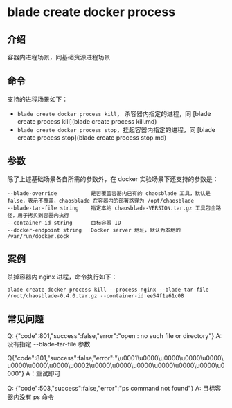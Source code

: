 # blade create docker process

## 介绍
容器内进程场景，同基础资源进程场景

## 命令
支持的进程场景如下：
* `blade create docker process kill`， 杀容器内指定的进程，同 [blade create process kill](blade create process kill.md)
* `blade create docker process stop`，挂起容器内指定的进程，同 [blade create process stop](blade create process stop.md)

## 参数
除了上述基础场景各自所需的参数外，在 docker 实验场景下还支持的参数是：
```
--blade-override           是否覆盖容器内已有的 chaosblade 工具，默认是 false，表示不覆盖，chaosblade 在容器内的部署路径为 /opt/chaosblade
--blade-tar-file string    指定本地 chaosblade-VERSION.tar.gz 工具包全路径，用于拷贝到容器内执行
--container-id string      目标容器 ID
--docker-endpoint string   Docker server 地址，默认为本地的 /var/run/docker.sock
```

## 案例
杀掉容器内 nginx 进程，命令执行如下：
```
blade create docker process kill --process nginx --blade-tar-file /root/chaosblade-0.4.0.tar.gz --container-id ee54f1e61c08
```

## 常见问题
Q: {"code":801,"success":false,"error":"open : no such file or directory"}
A: 没有指定 --blade-tar-file 参数

Q{"code":801,"success":false,"error":"\u0001\u0000\u0000\u0000\u0000\u0000\u0000\u0000\u0002\u0000\u0000\u0000\u0000\u0000\u0000\u0000"}
A：重试即可 

Q: {"code":503,"success":false,"error":"ps command not found"}
A: 目标容器内没有 ps 命令